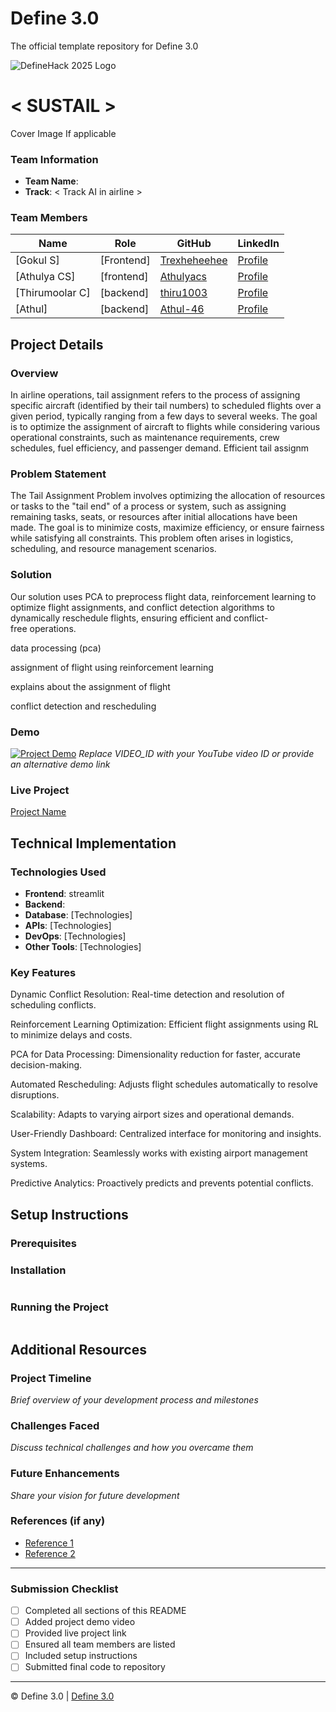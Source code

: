 
# Define 3.0
The official template repository for Define 3.0

![DefineHack 2025 Logo](https://github.com/user-attachments/assets/8173bc16-418e-4912-b500-c6427e4ba4b6)



# < SUSTAIL >
 Cover Image  If applicable

### Team Information
- **Team Name**: <Team Newbies reincarnated > 
- **Track**: < Track AI in airline >

### Team Members
| Name | Role | GitHub | LinkedIn |
|------|------|--------|----------|
| [Gokul S] | [Frontend] | [Trexheheehee](https://github.com/Trexheheehee) | [Profile](https://linkedin.com/in/username) |
| [Athulya CS] | [frontend] | [Athulyacs](https://github.com/Athulyacs) | [Profile](https://linkedin.com/in/username) |
| [Thirumoolar C] | [backend] | [thiru1003](https://github.com/thiru1003) | [Profile](https://linkedin.com/in/username) |
| [Athul] | [backend] | [Athul-46](https://github.com/Athul-46) | [Profile](https://linkedin.com/in/username) |

## Project Details

### Overview
In airline operations, tail assignment refers to the process of assigning specific aircraft (identified by their tail numbers) to scheduled flights over a given period, typically ranging from a few days to several weeks. The goal is to optimize the assignment of aircraft to flights while considering various operational constraints, such as maintenance requirements, crew schedules, fuel efficiency, and passenger demand. Efficient tail assignm

### Problem Statement
The Tail Assignment Problem involves optimizing the allocation of resources or tasks to the "tail end" of a process or system, such as assigning remaining tasks, seats, or resources after initial allocations have been made. The goal is to minimize costs, maximize efficiency, or ensure fairness while satisfying all constraints. This problem often arises in logistics, scheduling, and resource management scenarios.

### Solution
Our solution uses PCA to preprocess flight data, reinforcement learning to optimize flight assignments, and conflict detection algorithms to dynamically reschedule flights, ensuring efficient and conflict-free operations.

data processing (pca)

assignment of flight using reinforcement learning

explains about the assignment of flight

conflict detection and rescheduling

### Demo
[![Project Demo](https://img.youtube.com/vi/VIDEO_ID/0.jpg)](https://www.youtube.com/watch?v=VIDEO_ID)
_Replace VIDEO_ID with your YouTube video ID or provide an alternative demo link_

### Live Project
[Project Name](https://your-project-url.com)

## Technical Implementation

### Technologies Used
- **Frontend**: streamlit
- **Backend**: 
- **Database**: [Technologies]
- **APIs**: [Technologies]
- **DevOps**: [Technologies]
- **Other Tools**: [Technologies]

### Key Features
Dynamic Conflict Resolution: Real-time detection and resolution of scheduling conflicts.

Reinforcement Learning Optimization: Efficient flight assignments using RL to minimize delays and costs.

PCA for Data Processing: Dimensionality reduction for faster, accurate decision-making.

Automated Rescheduling: Adjusts flight schedules automatically to resolve disruptions.

Scalability: Adapts to varying airport sizes and operational demands.

User-Friendly Dashboard: Centralized interface for monitoring and insights.

System Integration: Seamlessly works with existing airport management systems.

Predictive Analytics: Proactively predicts and prevents potential conflicts.

## Setup Instructions

### Prerequisites


### Installation 
```bash

```

### Running the Project
```bash

```

## Additional Resources

### Project Timeline
_Brief overview of your development process and milestones_

### Challenges Faced
_Discuss technical challenges and how you overcame them_

### Future Enhancements
_Share your vision for future development_

### References (if any)
- [Reference 1](link)
- [Reference 2](link)

---

### Submission Checklist
- [ ] Completed all sections of this README
- [ ] Added project demo video
- [ ] Provided live project link
- [ ] Ensured all team members are listed
- [ ] Included setup instructions
- [ ] Submitted final code to repository

---

© Define 3.0 | [Define 3.0](https://www.define3.xyz/)
